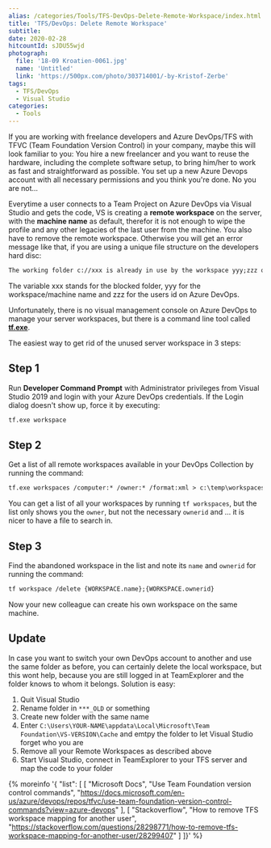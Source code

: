 ```yaml
---
alias: /categories/Tools/TFS-DevOps-Delete-Remote-Workspace/index.html
title: 'TFS/DevOps: Delete Remote Workspace'
subtitle: 
date: 2020-02-28
hitcountId: sJDU55wjd
photograph:
  file: '18-09 Kroatien-0061.jpg'
  name: 'Untitled'
  link: 'https://500px.com/photo/303714001/-by-Kristof-Zerbe'
tags:
  - TFS/DevOps
  - Visual Studio
categories:
  - Tools
---
```


If you are working with freelance developers and Azure DevOps/TFS with TFVC (Team Foundation Version Control) in your company, maybe this will look familiar to you: You hire a new freelancer and you want to reuse the hardware, including the complete software setup, to bring him/her to work as fast and straightforward as possible. You set up a new Azure Devops account with all necessary permissions and you think you're done. No you are not...
<!-- more -->

Everytime a user connects to a Team Project on Azure DevOps via Visual Studio and gets the code, VS is creating a **remote workspace** on the server, with the **machine name** as default, therefor it is not enough to wipe the profile and any other legacies of the last user from the machine. You also have to remove the remote workspace. Otherwise you will get an error message like that, if you are using a unique file structure on the developers hard disc:

```txt
The working folder c://xxx is already in use by the workspace yyy;zzz on computer yyy
```

The variable xxx stands for the blocked folder, yyy for the workspace/machine name and zzz for the users id on Azure DevOps.

Unfortunately, there is no visual management console on Azure DevOps to manage your server workspaces, but there is a command line tool called **[tf.exe](https://docs.microsoft.com/en-us/azure/devops/repos/tfvc/use-team-foundation-version-control-commands?view=azure-devops)**.

The easiest way to get rid of the unused server workspace in 3 steps:

## Step 1

Run **Developer Command Prompt** with Administrator privileges from Visual Studio 2019 and login with your Azure DevOps credentials. If the Login dialog doesn't show up, force it by executing:

```txt
tf.exe workspace
```

## Step 2

Get a list of all remote workspaces available in your DevOps Collection by running the command:

```txt
tf.exe workspaces /computer:* /owner:* /format:xml > c:\temp\workspaces.xml
```

You can get a list of all your workspaces by running ``tf workspaces``, but the list only shows you the ``owner``, but not the necessary ``ownerid`` and ... it is nicer to have a file to search in.

## Step 3

Find the abandoned workspace in the list and note its ``name`` and  ``ownerid`` for running the command:

```txt
tf workspace /delete {WORKSPACE.name};{WORKSPACE.ownerid}
```

Now your new colleague can create his own workspace on the same machine.

## Update
In case you want to switch your own DevOps account to another and use the same folder as before, you can certainly delete the local workspace, but this wont help, because you are still logged in at TeamExplorer and the folder knows to whom it belongs. Solution is easy:

1. Quit Visual Studio
2. Rename folder in ``***_OLD`` or something
3. Create new folder with the same name
4. Enter ``C:\Users\YOUR-NAME\appdata\Local\Microsoft\Team Foundation\VS-VERSION\Cache`` and emtpy the folder to let Visual Studio forget who you are
5. Remove all your Remote Workspaces as described above
6. Start Visual Studio, connect in TeamExplorer to your TFS server and map the code to your folder


{% moreinfo '{ "list": [
  [
    "Microsoft Docs", "Use Team Foundation version control commands",
    "https://docs.microsoft.com/en-us/azure/devops/repos/tfvc/use-team-foundation-version-control-commands?view=azure-devops"
  ],
  [
    "Stackoverflow", "How to remove TFS workspace mapping for another user",
    "https://stackoverflow.com/questions/28298771/how-to-remove-tfs-workspace-mapping-for-another-user/28299407"
  ]
]}' %}
